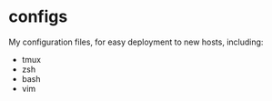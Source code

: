 configs
=======

My configuration files, for easy deployment to new hosts, including:

- tmux
- zsh
- bash
- vim

